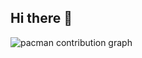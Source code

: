 ## Hi there 👋

<picture>
  <source media="(prefers-color-scheme: dark)" srcset="https://raw.githubusercontent.com/Nacktdiv/Nacktdiv/output/pacman-contribution-graph-dark.svg">
  <source media="(prefers-color-scheme: light)" srcset="https://raw.githubusercontent.com/Nacktdiv/Nacktdiv/output/pacman-contribution-graph.svg">
  <img alt="pacman contribution graph" src="https://raw.githubusercontent.com/Nacktdiv/Nacktdiv/output/pacman-contribution-graph.svg">
</picture>

###
<!--
**Nacktdiv/Nacktdiv** is a ✨ _special_ ✨ repository because its `README.md` (this file) appears on your GitHub profile.

Here are some ideas to get you started:

- 🔭 I’m currently working on ...
- 🌱 I’m currently learning ...
- 👯 I’m looking to collaborate on ...
- 🤔 I’m looking for help with ...
- 💬 Ask me about ...
- 📫 How to reach me: ...
- 😄 Pronouns: ...
- ⚡ Fun fact: ...
-->
